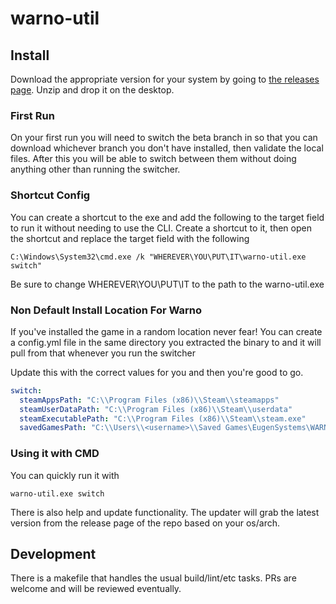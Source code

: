 # warno-util
 
## Install 

Download the appropriate version for your system by going to [the releases page](https://github.com/mrpaintedtank/warno-util/releases). Unzip and drop it on the desktop. 

### First Run

On your first run you will need to switch the beta branch in so that you can download whichever branch you don't have installed, then validate the local files. After this you will be able to switch between them without doing anything other than running the switcher.

### Shortcut Config

You can create a shortcut to the exe and add the following to the target field to run it without needing to use the CLI. Create a shortcut to it, then open the shortcut and replace the target field with the following

```batch
C:\Windows\System32\cmd.exe /k "WHEREVER\YOU\PUT\IT\warno-util.exe switch"
````

Be sure to change WHEREVER\YOU\PUT\IT to the path to the warno-util.exe

### Non Default Install Location For Warno

If you've installed the game in a random location never fear! You can create a config.yml file in the same directory you extracted the binary to and it will pull from that whenever you run the switcher

Update this with the correct values for you and then you're good to go.
```yaml
switch:
  steamAppsPath: "C:\\Program Files (x86)\\Steam\\steamapps"
  steamUserDataPath: "C:\\Program Files (x86)\\Steam\\userdata"
  steamExecutablePath: "C:\\Program Files (x86)\\Steam\\steam.exe"
  savedGamesPath: "C:\\Users\\<username>\\Saved Games\EugenSystems\WARNO"
```

### Using it with CMD

You can quickly run it with

```batch
warno-util.exe switch
```

There is also help and update functionality. The updater will grab the latest version from the release page of the repo based on your os/arch.

## Development

There is a makefile that handles the usual build/lint/etc tasks. PRs are welcome and will be reviewed eventually. 